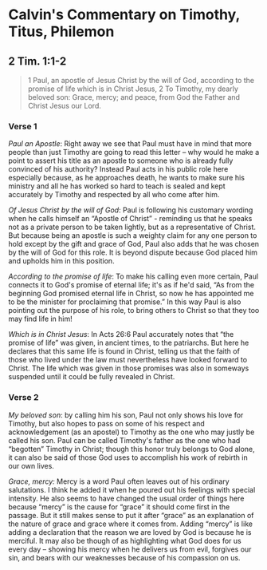 # Calvin's Commentary on Timothy, Titus, Philemon
## 2 Tim. 1:1-2

> 1 Paul, an apostle of Jesus Christ by the will of God, according to the promise of life which is in Christ Jesus, 2 To Timothy, my dearly beloved son: Grace, mercy; and peace, from God the Father and Christ Jesus our Lord. 

### Verse 1 

*Paul an Apostle*: Right away we see that Paul must have in mind that more people than just Timothy are going to read this letter – why would he make a point to assert his title as an apostle to someone who is already fully convinced of his authority?  Instead Paul acts in his public role here especially because, as he approaches death, he wants to make sure his ministry and all he has worked so hard to teach is sealed and kept accurately by Timothy and respected by all who come after him.  

*Of Jesus Christ by the will of God*: Paul is following his customary wording when he calls himself an “Apostle of Christ” - reminding us that he speaks not as a private person to be taken lightly, but as a representative of Christ. But because being an apostle is such a weighty claim for any one person to hold except by the gift and grace of God, Paul also adds that he was chosen by the will of God for this role.  It is beyond dispute because God placed him and upholds him in this position.  

*According to the promise of life*: To make his calling even more certain, Paul connects it to God's promise of eternal life; it's as if he'd said, “As from the beginning God promised eternal life in Christ, so now he has appointed me to be the minister for proclaiming that promise.”  In this way Paul is also pointing out the purpose of his role, to bring others to Christ so that they too may find life in him!  

*Which is in Christ Jesus*: In Acts 26:6 Paul accurately notes that “the promise of life” was given, in ancient times, to the patriarchs.  But here he declares that this same life is found in Christ, telling us that the faith of those who lived under the law must nevertheless have looked forward to Christ. The life which was given in those promises was also in someways suspended until it could be fully revealed in Christ.  

### Verse 2

*My beloved son*: by calling him his son, Paul not only shows his love for Timothy, but also hopes to pass on some of his respect and acknowledgement (as an apostel) to Timothy as the one who may justly be called his son.  Paul can be called Timothy's father as the one who had “begotten” Timothy in Christ; though this honor truly belongs to God alone, it can also be said of those God uses to accomplish his work of rebirth in our own lives.  

*Grace, mercy:* Mercy is a word Paul often leaves out of his ordinary salutations.  I think he added it when he poured out his feelings with special intensity.  He also seems to have changed the usual order of things here because “mercy” is the cause for “grace” it should come first in the passage.  But it still makes sense to put it after “grace” as an explanation of the nature of grace and grace where it comes from.  Adding “mercy” is like adding a declaration that the reason we are loved by God is because he is merciful.  It may also be though of as highlighting what God does for us every day – showing his mercy when he delivers us from evil, forgives our sin, and bears with our weaknesses because of his compassion on us.  

